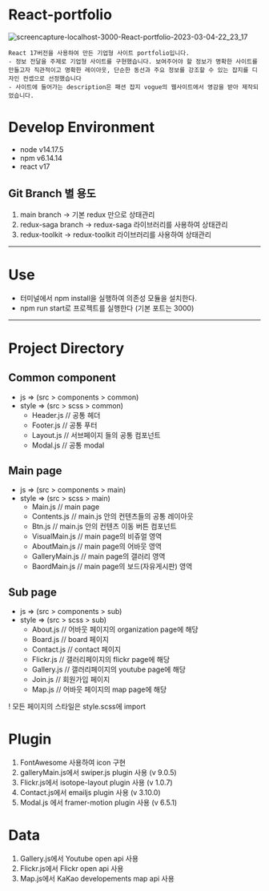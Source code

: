 # React-portfolio

![screencapture-localhost-3000-React-portfolio-2023-03-04-22_23_17](https://user-images.githubusercontent.com/95734153/222904330-18057250-2c60-46ec-8370-93ce45624fcc.png)

```
React 17버전을 사용하여 만든 기업형 사이트 portfolio입니다.
- 정보 전달을 주제로 기업형 사이트를 구현했습니다. 보여주어야 할 정보가 명확한 사이트를 만들고자 직관적이고 명확한 레이아웃, 단순한 동선과 주요 정보를 강조할 수 있는 잡지를 디자인 컨셉으로 선정했습니다
- 사이트에 들어가는 description은 패션 잡지 vogue의 웹사이트에서 영감을 받아 제작되었습니다.

```

# Develop Environment

- node v14.17.5
- npm v6.14.14
- react v17

## Git Branch 별 용도
1. main branch -> 기본 redux 만으로 상태관리
2. redux-saga branch -> redux-saga 라이브러리를 사용하여 상태관리
3. redux-toolkit -> redux-toolkit 라이브러리를 사용하여 상태관리

---

# Use

- 터미널에서 npm install을 실행하여 의존성 모듈을 설치한다.
- npm run start로 프로젝트를 실행한다 (기본 포트는 3000)

---

# Project Directory

## Common component

+ js => (src > components > common)
+ style => (src > scss > common)
  + Header.js // 공통 헤더
  + Footer.js // 공통 푸터
  + Layout.js // 서브페이지 들의 공통 컴포넌트
  + Modal.js // 공통 modal

## Main page

+ js => (src > components > main)
+ style => (src > scss > main)
  + Main.js // main page
  + Contents.js // main.js 안의 컨텐츠들의 공통 레이아웃
  + Btn.js // main.js 안의 컨텐츠 이동 버튼 컴포넌트
  + VisualMain.js // main page의 비쥬얼 영역
  + AboutMain.js // main page의 어바웃 영역
  + GalleryMain.js // main page의 갤러리 영역
  + BaordMain.js // main page의 보드(자유게시판) 영역

## Sub page

+ js => (src > components > sub)
+ style => (src > scss > sub)
  + About.js // 어바웃 페이지의 organization page에 해당
  + Board.js // board 페이지
  + Contact.js // contact 페이지
  + Flickr.js // 갤러리페이지의 flickr page에 해당
  + Gallery.js // 갤러리페이지의 youtube page에 해당
  + Join.js // 회원가입 페이지
  + Map.js // 어바웃 페이지의 map page에 해당

! 모든 페이지의 스타일은 style.scss에 import

# Plugin
1. FontAwesome 사용하여 icon 구현
2. galleryMain.js에서 swiper.js plugin 사용 (v 9.0.5)
3. Flickr.js에서 isotope-layout plugin 사용 (v 1.0.7)
4. Contact.js에서 emailjs plugin 사용 (v 3.10.0)
5. Modal.js 에서 framer-motion plugin 사용 (v 6.5.1)

# Data
1. Gallery.js에서 Youtube open api 사용
2. Flickr.js에서 Flickr open api 사용
3. Map.js에서 KaKao developements map api 사용

